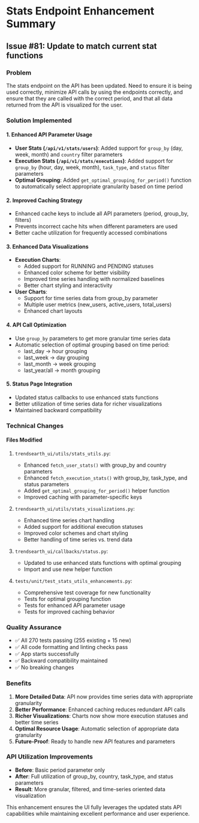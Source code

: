 # Stats Endpoint Enhancement Summary

## Issue #81: Update to match current stat functions

### Problem
The stats endpoint on the API has been updated. Need to ensure it is being used correctly, minimize API calls by using the endpoints correctly, and ensure that they are called with the correct period, and that all data returned from the API is visualized for the user.

### Solution Implemented

#### 1. Enhanced API Parameter Usage
- **User Stats (`/api/v1/stats/users`)**: Added support for `group_by` (day, week, month) and `country` filter parameters
- **Execution Stats (`/api/v1/stats/executions`)**: Added support for `group_by` (hour, day, week, month), `task_type`, and `status` filter parameters
- **Optimal Grouping**: Added `get_optimal_grouping_for_period()` function to automatically select appropriate granularity based on time period

#### 2. Improved Caching Strategy
- Enhanced cache keys to include all API parameters (period, group_by, filters)
- Prevents incorrect cache hits when different parameters are used
- Better cache utilization for frequently accessed combinations

#### 3. Enhanced Data Visualizations
- **Execution Charts**: 
  - Added support for RUNNING and PENDING statuses
  - Enhanced color scheme for better visibility
  - Improved time series handling with normalized baselines
  - Better chart styling and interactivity
- **User Charts**:
  - Support for time series data from group_by parameter
  - Multiple user metrics (new_users, active_users, total_users)
  - Enhanced chart layouts

#### 4. API Call Optimization
- Use `group_by` parameters to get more granular time series data
- Automatic selection of optimal grouping based on time period:
  - last_day → hour grouping
  - last_week → day grouping  
  - last_month → week grouping
  - last_year/all → month grouping

#### 5. Status Page Integration
- Updated status callbacks to use enhanced stats functions
- Better utilization of time series data for richer visualizations
- Maintained backward compatibility

### Technical Changes

#### Files Modified
1. `trendsearth_ui/utils/stats_utils.py`:
   - Enhanced `fetch_user_stats()` with group_by and country parameters
   - Enhanced `fetch_execution_stats()` with group_by, task_type, and status parameters
   - Added `get_optimal_grouping_for_period()` helper function
   - Improved caching with parameter-specific keys

2. `trendsearth_ui/utils/stats_visualizations.py`:
   - Enhanced time series chart handling
   - Added support for additional execution statuses
   - Improved color schemes and chart styling
   - Better handling of time series vs. trend data

3. `trendsearth_ui/callbacks/status.py`:
   - Updated to use enhanced stats functions with optimal grouping
   - Import and use new helper function

4. `tests/unit/test_stats_utils_enhancements.py`:
   - Comprehensive test coverage for new functionality
   - Tests for optimal grouping function
   - Tests for enhanced API parameter usage
   - Tests for improved caching behavior

### Quality Assurance
- ✅ All 270 tests passing (255 existing + 15 new)
- ✅ All code formatting and linting checks pass
- ✅ App starts successfully
- ✅ Backward compatibility maintained
- ✅ No breaking changes

### Benefits
1. **More Detailed Data**: API now provides time series data with appropriate granularity
2. **Better Performance**: Enhanced caching reduces redundant API calls
3. **Richer Visualizations**: Charts now show more execution statuses and better time series
4. **Optimal Resource Usage**: Automatic selection of appropriate data granularity
5. **Future-Proof**: Ready to handle new API features and parameters

### API Utilization Improvements
- **Before**: Basic period parameter only
- **After**: Full utilization of group_by, country, task_type, and status parameters
- **Result**: More granular, filtered, and time-series oriented data visualization

This enhancement ensures the UI fully leverages the updated stats API capabilities while maintaining excellent performance and user experience.